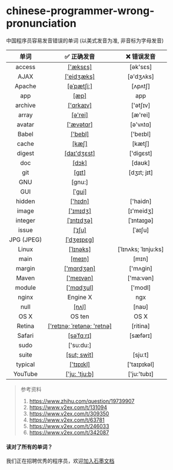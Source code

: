 # chinese-programmer-wrong-pronunciation
中国程序员容易发音错误的单词 (以美式发音为准, 非音标为字母发音)

| 单词  | ✅ 正确发音 | ❌ 错误发音 |
| :---: | :---: | :---: |
| access | [['æksɛs]](http://dict.youdao.com/dictvoice?audio=access&type=2) | [ək'sɛs] |
| AJAX | [['eidʒæks]](http://dict.youdao.com/dictvoice?audio=AJAX&type=2) | [ə'dʒʌks] |
| Apache | [[əˈpætʃiː]](http://dict.youdao.com/dictvoice?audio=Apache&type=2) | [ʌpʌtʃ] |
| app | [[æp]](http://dict.youdao.com/dictvoice?audio=app&type=2) | app |
| archive | [['ɑrkaɪv]](http://dict.youdao.com/dictvoice?audio=archive&type=2) | ['ətʃɪv] |
| array | [[ə'rei]](http://dict.youdao.com/dictvoice?audio=array&type=2) | [æ'rei] |
| avatar | [['ævətɑr]](http://dict.youdao.com/dictvoice?audio=avatar&type=2) | [ə'vʌtɑ] |
| Babel | [['bebl]](http://dict.youdao.com/dictvoice?audio=Babel&type=2) | ['beɪbl] |
| cache | [[kæʃ]](http://dict.youdao.com/dictvoice?audio=cache&type=2) | [kætʃ] |
| digest | [[daɪ'dʒɛst]](http://dict.youdao.com/dictvoice?audio=digest&type=2) | ['digɛst] |
| doc | [[dɔk]](http://dict.youdao.com/dictvoice?audio=doc&type=2) | [daʊk] |
| git | [[ɡɪt]](http://dict.youdao.com/dictvoice?audio=git&type=2) | [dʒɪt; jɪt] |
| GNU | [gnu:] | |
| GUI | [[ˈɡui]](http://dict.youdao.com/dictvoice?audio=GUI) | |
| hidden | [['hɪdn]](http://dict.youdao.com/dictvoice?audio=hidden&type=2) | ['haidn] |
| image | [['ɪmɪdʒ]](http://dict.youdao.com/dictvoice?audio=image&type=2) | [ɪ'meidʒ] |
| integer | [[ˈɪntɪdʒə]](http://dict.youdao.com/dictvoice?audio=integer&type=2) | [ˈɪntaɪgə] |
| issue | [[ˈɪʃu]](http://dict.youdao.com/dictvoice?audio=issue&type=2) | [ˈaɪʃu] |
| JPG (JPEG) | [[ˈdʒeɪpɛɡ]](http://dict.youdao.com/dictvoice?audio=JPEG&type=2) | |
| Linux | [[ˈlɪnəks]](http://dict.youdao.com/dictvoice?audio=Linux&type=2) | [ˈlɪnʌks; ˈlɪnju:ks] |
| main | [[meɪn]](http://dict.youdao.com/dictvoice?audio=main&type=2) | [mɪn] |
| margin | [['mɑrdʒən]](http://dict.youdao.com/dictvoice?audio=margin&type=2) | ['mʌgin] |
| Maven | [['meɪvən]](http://dict.youdao.com/dictvoice?audio=maven&type=2) | ['ma:vən] |
| module | [['mɑdʒul]](http://dict.youdao.com/dictvoice?audio=module&type=2) | ['modl] |
| nginx | Engine X | ngx |
| null | [[nʌl]](http://dict.youdao.com/dictvoice?audio=null&type=2) | [naʊ] |
| OS X | OS ten | OS X |
| Retina | [['retɪnə; ˈretənə; 'retnə]](http://dict.youdao.com/dictvoice?audio=retina&type=2) | [ritina] |
| Safari | [[səˈfɑːrɪ]](http://dict.youdao.com/dictvoice?audio=safari&type=2) | [sæfərɪ] |
| sudo | ['su:du:] | |
| suite | [[sut; swit]](http://dict.youdao.com/dictvoice?audio=suite&type=2) | [sjuːt] |
| typical | [['tɪpɪkl]](http://dict.youdao.com/dictvoice?audio=typical&type=2) | ['taɪpɪkəl] |
| YouTube | [['ju: 'tju:b]](http://dict.youdao.com/dictvoice?audio=YouTube) | ['ju:'tubɪ] |



> 参考资料
>
> 1. https://www.zhihu.com/question/19739907
> 2. https://www.v2ex.com/t/131094
> 3. https://www.v2ex.com/t/309350
> 4. https://www.v2ex.com/t/63781
> 5. https://www.v2ex.com/t/246033
> 6. https://www.v2ex.com/t/342087


#### 读对了所有的单词？
我们正在招聘优秀的程序员，欢迎[加入石墨文档](https://shimo.im/doc/G3ckHEVF3f4qANHk)
